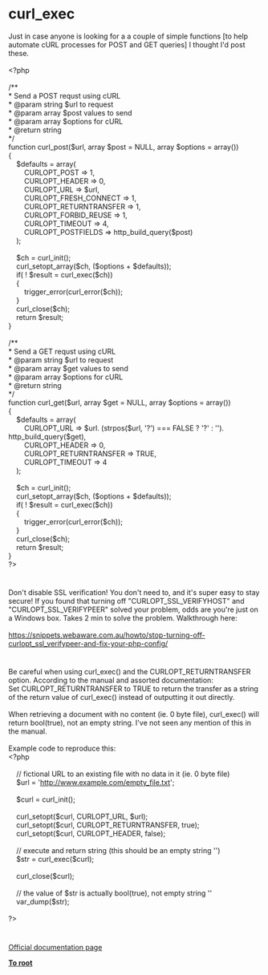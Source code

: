 # curl_exec




<div class="phpcode"><span class="html">
Just in case anyone is looking for a a couple of simple functions [to help automate cURL processes for POST and GET queries] I thought I&apos;d post these.
<br>
<br><span class="default">&lt;?php
<br>
<br></span><span class="comment">/**
<br> * Send a POST requst using cURL
<br> * @param string $url to request
<br> * @param array $post values to send
<br> * @param array $options for cURL
<br> * @return string
<br> */
<br></span><span class="keyword">function </span><span class="default">curl_post</span><span class="keyword">(</span><span class="default">$url</span><span class="keyword">, array </span><span class="default">$post </span><span class="keyword">= </span><span class="default">NULL</span><span class="keyword">, array </span><span class="default">$options </span><span class="keyword">= array())
<br>{
<br>&#xA0; &#xA0; </span><span class="default">$defaults </span><span class="keyword">= array(
<br>&#xA0; &#xA0; &#xA0; &#xA0; </span><span class="default">CURLOPT_POST </span><span class="keyword">=&gt; </span><span class="default">1</span><span class="keyword">,
<br>&#xA0; &#xA0; &#xA0; &#xA0; </span><span class="default">CURLOPT_HEADER </span><span class="keyword">=&gt; </span><span class="default">0</span><span class="keyword">,
<br>&#xA0; &#xA0; &#xA0; &#xA0; </span><span class="default">CURLOPT_URL </span><span class="keyword">=&gt; </span><span class="default">$url</span><span class="keyword">,
<br>&#xA0; &#xA0; &#xA0; &#xA0; </span><span class="default">CURLOPT_FRESH_CONNECT </span><span class="keyword">=&gt; </span><span class="default">1</span><span class="keyword">,
<br>&#xA0; &#xA0; &#xA0; &#xA0; </span><span class="default">CURLOPT_RETURNTRANSFER </span><span class="keyword">=&gt; </span><span class="default">1</span><span class="keyword">,
<br>&#xA0; &#xA0; &#xA0; &#xA0; </span><span class="default">CURLOPT_FORBID_REUSE </span><span class="keyword">=&gt; </span><span class="default">1</span><span class="keyword">,
<br>&#xA0; &#xA0; &#xA0; &#xA0; </span><span class="default">CURLOPT_TIMEOUT </span><span class="keyword">=&gt; </span><span class="default">4</span><span class="keyword">,
<br>&#xA0; &#xA0; &#xA0; &#xA0; </span><span class="default">CURLOPT_POSTFIELDS </span><span class="keyword">=&gt; </span><span class="default">http_build_query</span><span class="keyword">(</span><span class="default">$post</span><span class="keyword">)
<br>&#xA0; &#xA0; );
<br>
<br>&#xA0; &#xA0; </span><span class="default">$ch </span><span class="keyword">= </span><span class="default">curl_init</span><span class="keyword">();
<br>&#xA0; &#xA0; </span><span class="default">curl_setopt_array</span><span class="keyword">(</span><span class="default">$ch</span><span class="keyword">, (</span><span class="default">$options </span><span class="keyword">+ </span><span class="default">$defaults</span><span class="keyword">));
<br>&#xA0; &#xA0; if( ! </span><span class="default">$result </span><span class="keyword">= </span><span class="default">curl_exec</span><span class="keyword">(</span><span class="default">$ch</span><span class="keyword">))
<br>&#xA0; &#xA0; {
<br>&#xA0; &#xA0; &#xA0; &#xA0; </span><span class="default">trigger_error</span><span class="keyword">(</span><span class="default">curl_error</span><span class="keyword">(</span><span class="default">$ch</span><span class="keyword">));
<br>&#xA0; &#xA0; }
<br>&#xA0; &#xA0; </span><span class="default">curl_close</span><span class="keyword">(</span><span class="default">$ch</span><span class="keyword">);
<br>&#xA0; &#xA0; return </span><span class="default">$result</span><span class="keyword">;
<br>}
<br>
<br></span><span class="comment">/**
<br> * Send a GET requst using cURL
<br> * @param string $url to request
<br> * @param array $get values to send
<br> * @param array $options for cURL
<br> * @return string
<br> */
<br></span><span class="keyword">function </span><span class="default">curl_get</span><span class="keyword">(</span><span class="default">$url</span><span class="keyword">, array </span><span class="default">$get </span><span class="keyword">= </span><span class="default">NULL</span><span class="keyword">, array </span><span class="default">$options </span><span class="keyword">= array())
<br>{&#xA0; &#xA0; 
<br>&#xA0; &#xA0; </span><span class="default">$defaults </span><span class="keyword">= array(
<br>&#xA0; &#xA0; &#xA0; &#xA0; </span><span class="default">CURLOPT_URL </span><span class="keyword">=&gt; </span><span class="default">$url</span><span class="keyword">. (</span><span class="default">strpos</span><span class="keyword">(</span><span class="default">$url</span><span class="keyword">, </span><span class="string">&apos;?&apos;</span><span class="keyword">) === </span><span class="default">FALSE </span><span class="keyword">? </span><span class="string">&apos;?&apos; </span><span class="keyword">: </span><span class="string">&apos;&apos;</span><span class="keyword">). </span><span class="default">http_build_query</span><span class="keyword">(</span><span class="default">$get</span><span class="keyword">),
<br>&#xA0; &#xA0; &#xA0; &#xA0; </span><span class="default">CURLOPT_HEADER </span><span class="keyword">=&gt; </span><span class="default">0</span><span class="keyword">,
<br>&#xA0; &#xA0; &#xA0; &#xA0; </span><span class="default">CURLOPT_RETURNTRANSFER </span><span class="keyword">=&gt; </span><span class="default">TRUE</span><span class="keyword">,
<br>&#xA0; &#xA0; &#xA0; &#xA0; </span><span class="default">CURLOPT_TIMEOUT </span><span class="keyword">=&gt; </span><span class="default">4
<br>&#xA0; &#xA0; </span><span class="keyword">);
<br>&#xA0; &#xA0; 
<br>&#xA0; &#xA0; </span><span class="default">$ch </span><span class="keyword">= </span><span class="default">curl_init</span><span class="keyword">();
<br>&#xA0; &#xA0; </span><span class="default">curl_setopt_array</span><span class="keyword">(</span><span class="default">$ch</span><span class="keyword">, (</span><span class="default">$options </span><span class="keyword">+ </span><span class="default">$defaults</span><span class="keyword">));
<br>&#xA0; &#xA0; if( ! </span><span class="default">$result </span><span class="keyword">= </span><span class="default">curl_exec</span><span class="keyword">(</span><span class="default">$ch</span><span class="keyword">))
<br>&#xA0; &#xA0; {
<br>&#xA0; &#xA0; &#xA0; &#xA0; </span><span class="default">trigger_error</span><span class="keyword">(</span><span class="default">curl_error</span><span class="keyword">(</span><span class="default">$ch</span><span class="keyword">));
<br>&#xA0; &#xA0; }
<br>&#xA0; &#xA0; </span><span class="default">curl_close</span><span class="keyword">(</span><span class="default">$ch</span><span class="keyword">);
<br>&#xA0; &#xA0; return </span><span class="default">$result</span><span class="keyword">;
<br>}
<br></span><span class="default">?&gt;</span>
</span>
</div>
  

#


<div class="phpcode"><span class="html">
Don&apos;t disable SSL verification! You don&apos;t need to, and it&apos;s super easy to stay secure! If you found that turning off &quot;CURLOPT_SSL_VERIFYHOST&quot; and &quot;CURLOPT_SSL_VERIFYPEER&quot; solved your problem, odds are you&apos;re just on a Windows box. Takes 2 min to solve the problem. Walkthrough here:<br><br><a href="https://snippets.webaware.com.au/howto/stop-turning-off-curlopt_ssl_verifypeer-and-fix-your-php-config/" rel="nofollow" target="_blank">https://snippets.webaware.com.au/howto/stop-turning-off-curlopt_ssl_verifypeer-and-fix-your-php-config/</a></span>
</div>
  

#


<div class="phpcode"><span class="html">
Be careful when using curl_exec() and the CURLOPT_RETURNTRANSFER option. According to the manual and assorted documentation:<br>Set CURLOPT_RETURNTRANSFER to TRUE to return the transfer as a string of the return value of curl_exec() instead of outputting it out directly.<br><br>When retrieving a document with no content (ie. 0 byte file), curl_exec() will return bool(true), not an empty string. I&apos;ve not seen any mention of this in the manual.<br><br>Example code to reproduce this:<br><span class="default">&lt;?php<br><br>&#xA0; &#xA0; </span><span class="comment">// fictional URL to an existing file with no data in it (ie. 0 byte file)<br>&#xA0; &#xA0; </span><span class="default">$url </span><span class="keyword">= </span><span class="string">&apos;<a href="http://www.example.com/empty_file.txt" rel="nofollow" target="_blank">http://www.example.com/empty_file.txt</a>&apos;</span><span class="keyword">;<br><br>&#xA0; &#xA0; </span><span class="default">$curl </span><span class="keyword">= </span><span class="default">curl_init</span><span class="keyword">();<br>&#xA0; &#xA0; <br>&#xA0; &#xA0; </span><span class="default">curl_setopt</span><span class="keyword">(</span><span class="default">$curl</span><span class="keyword">, </span><span class="default">CURLOPT_URL</span><span class="keyword">, </span><span class="default">$url</span><span class="keyword">);<br>&#xA0; &#xA0; </span><span class="default">curl_setopt</span><span class="keyword">(</span><span class="default">$curl</span><span class="keyword">, </span><span class="default">CURLOPT_RETURNTRANSFER</span><span class="keyword">, </span><span class="default">true</span><span class="keyword">);<br>&#xA0; &#xA0; </span><span class="default">curl_setopt</span><span class="keyword">(</span><span class="default">$curl</span><span class="keyword">, </span><span class="default">CURLOPT_HEADER</span><span class="keyword">, </span><span class="default">false</span><span class="keyword">);<br><br>&#xA0; &#xA0; </span><span class="comment">// execute and return string (this should be an empty string &apos;&apos;)<br>&#xA0; &#xA0; </span><span class="default">$str </span><span class="keyword">= </span><span class="default">curl_exec</span><span class="keyword">(</span><span class="default">$curl</span><span class="keyword">);<br><br>&#xA0; &#xA0; </span><span class="default">curl_close</span><span class="keyword">(</span><span class="default">$curl</span><span class="keyword">);<br><br>&#xA0; &#xA0; </span><span class="comment">// the value of $str is actually bool(true), not empty string &apos;&apos;<br>&#xA0; &#xA0; </span><span class="default">var_dump</span><span class="keyword">(</span><span class="default">$str</span><span class="keyword">);<br><br></span><span class="default">?&gt;</span>
</span>
</div>
  

#

[Official documentation page](https://www.php.net/manual/en/function.curl-exec.php)

**[To root](/README.md)**
